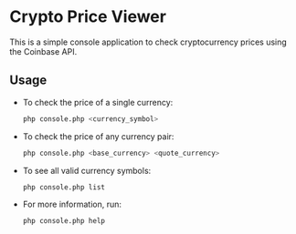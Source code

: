 # Crypto Price Viewer

This is a simple console application to check cryptocurrency prices using the Coinbase API.

## Usage

- To check the price of a single currency:
  ```bash
  php console.php <currency_symbol>

- To check the price of any currency pair: 
  ```bash
  php console.php <base_currency> <quote_currency>

- To see all valid currency symbols:
    ```bash
    php console.php list
- For more information, run:
    ```bash
    php console.php help

